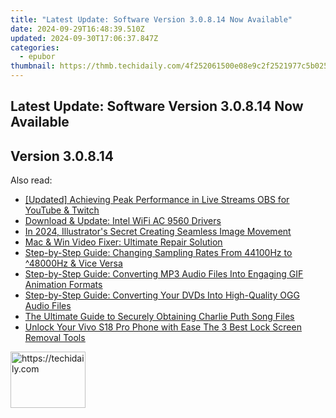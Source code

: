 ```yaml
---
title: "Latest Update: Software Version 3.0.8.14 Now Available"
date: 2024-09-29T16:48:39.510Z
updated: 2024-09-30T17:06:37.847Z
categories:
  - epubor
thumbnail: https://thmb.techidaily.com/4f252061500e08e9c2f2521977c5b0253a500625454298afd84e9855ed4fbb6b.jpg
---
```


## Latest Update: Software Version 3.0.8.14 Now Available

## Version 3.0.8.14

<ins class="adsbygoogle"
     style="display:block"
     data-ad-format="autorelaxed"
     data-ad-client="ca-pub-7571918770474297"
     data-ad-slot="1223367746"></ins>

<ins class="adsbygoogle"
     style="display:block"
     data-ad-client="ca-pub-7571918770474297"
     data-ad-slot="8358498916"
     data-ad-format="auto"
     data-full-width-responsive="true"></ins>

<span class="atpl-alsoreadstyle">Also read:</span>
<div><ul>
<li><a href="https://screen-video-capture.techidaily.com/updated-achieving-peak-performance-in-live-streams-obs-for-youtube-and-twitch/"><u>[Updated] Achieving Peak Performance in Live Streams OBS for YouTube & Twitch</u></a></li>
<li><a href="https://win-amazing.techidaily.com/download-and-update-intel-wifi-ac-9560-drivers/"><u>Download & Update: Intel WiFi AC 9560 Drivers</u></a></li>
<li><a href="https://fox-helps.techidaily.com/in-2024-illustrators-secret-creating-seamless-image-movement/"><u>In 2024, Illustrator's Secret Creating Seamless Image Movement</u></a></li>
<li><a href="https://data-wizards.techidaily.com/mac-and-win-video-fixer-ultimate-repair-solution/"><u>Mac & Win Video Fixer: Ultimate Repair Solution</u></a></li>
<li><a href="https://discover-awesome.techidaily.com/step-by-step-guide-changing-sampling-rates-from-44100hz-to-48000hz-and-vice-versa/"><u>Step-by-Step Guide: Changing Sampling Rates From 44100Hz to ^48000Hz & Vice Versa</u></a></li>
<li><a href="https://discover-awesome.techidaily.com/step-by-step-guide-converting-mp3-audio-files-into-engaging-gif-animation-formats/"><u>Step-by-Step Guide: Converting MP3 Audio Files Into Engaging GIF Animation Formats</u></a></li>
<li><a href="https://discover-awesome.techidaily.com/step-by-step-guide-converting-your-dvds-into-high-quality-ogg-audio-files/"><u>Step-by-Step Guide: Converting Your DVDs Into High-Quality OGG Audio Files</u></a></li>
<li><a href="https://discover-awesome.techidaily.com/the-ultimate-guide-to-securely-obtaining-charlie-puth-song-files/"><u>The Ultimate Guide to Securely Obtaining Charlie Puth Song Files</u></a></li>
<li><a href="https://unlock-android.techidaily.com/unlock-your-vivo-s18-pro-phone-with-ease-the-3-best-lock-screen-removal-tools-by-drfone-android/"><u>Unlock Your Vivo S18 Pro Phone with Ease The 3 Best Lock Screen Removal Tools</u></a></li>
</ul></div>

<!-- affiliate ads begin -->
<a href="https://aligracehair.sjv.io/c/5597632/2135394/19272" target="_top" id="2135394">
  <img src="//a.impactradius-go.com/display-ad/19272-2135394" border="0" alt="https://techidaily.com" width="120" height="90"/>
</a>
<img height="0" width="0" src="https://aligracehair.sjv.io/i/5597632/2135394/19272" style="position:absolute;visibility:hidden;" border="0" />
<!-- affiliate ads end -->

